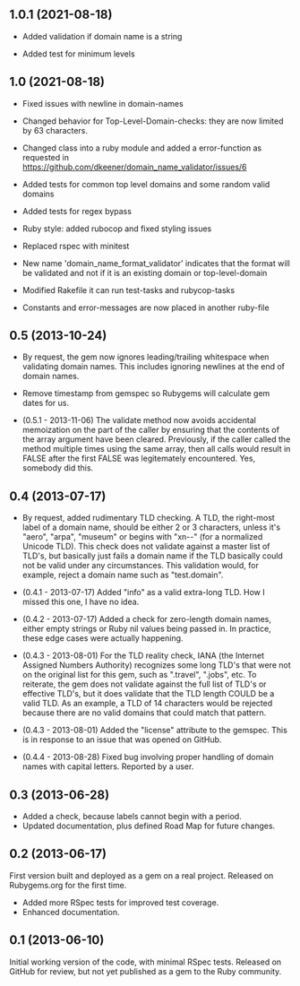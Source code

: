 1.0.1 (2021-08-18)
------------------

* Added validation if domain name is a string

* Added test for minimum levels

1.0 (2021-08-18)
----------------

* Fixed issues with newline in domain-names

* Changed behavior for Top-Level-Domain-checks: they are now limited by 63
  characters.

* Changed class into a ruby module and added a error-function as requested in
  https://github.com/dkeener/domain_name_validator/issues/6

* Added tests for common top level domains and some random valid domains

* Added tests for regex bypass

* Ruby style: added rubocop and fixed styling issues

* Replaced rspec with minitest

* New name 'domain_name_format_validator' indicates that the format will be
  validated and not if it is an existing domain or top-level-domain

* Modified Rakefile it can run test-tasks and rubycop-tasks

* Constants and error-messages are now placed in another ruby-file

0.5 (2013-10-24)
----------------

* By request, the gem now ignores leading/trailing whitespace when validating
  domain names. This includes ignoring newlines at the end of domain names.

* Remove timestamp from gemspec so Rubygems will calculate gem dates for us.

* (0.5.1 - 2013-11-06) The validate method now avoids accidental memoization
  on the part of the caller by ensuring that the contents of the array
  argument have been cleared. Previously, if the caller called the method
  multiple times using the same array, then all calls would result in FALSE
  after the first FALSE was legitemately encountered. Yes, somebody did
  this.

0.4 (2013-07-17)
----------------

* By request, added rudimentary TLD checking. A TLD, the right-most label of a
  domain name, should be either 2 or 3 characters, unless it's "aero", "arpa",
  "museum" or begins with "xn--" (for a normalized Unicode TLD). This check
  does not validate against a master list of TLD's, but basically just fails
  a domain name if the TLD basically could not be valid under any
  circumstances. This validation would, for example, reject a domain name
  such as "test.domain".

* (0.4.1 - 2013-07-17) Added "info" as a valid extra-long TLD. How I missed
  this one, I have no idea.

* (0.4.2 - 2013-07-17) Added a check for zero-length domain names, either
  empty strings or Ruby nil values being passed in. In practice, these edge
  cases were actually happening.

* (0.4.3 - 2013-08-01) For the TLD reality check, IANA (the Internet Assigned
  Numbers Authority) recognizes some long TLD's that were not on the original
  list for this gem, such as ".travel", ".jobs", etc. To reiterate, the gem
  does not validate against the full list of TLD's or effective TLD's, but 
  it does validate that the TLD length COULD be a valid TLD. As an example,
  a TLD of 14 characters would be rejected because there are no valid domains
  that could match that pattern.

* (0.4.3 - 2013-08-01) Added the "license" attribute to the gemspec. This is
  in response to an issue that was opened on GitHub.

* (0.4.4 - 2013-08-28) Fixed bug involving proper handling of domain names with
  capital letters. Reported by a user.

0.3 (2013-06-28)
----------------

* Added a check, because labels cannot begin with a period.
* Updated documentation, plus defined Road Map for future changes.

0.2 (2013-06-17)
----------------

First version built and deployed as a gem on a real project. Released on
Rubygems.org for the first time.

* Added more RSpec tests for improved test coverage.
* Enhanced documentation.


0.1 (2013-06-10)
----------------

Initial working version of the code, with minimal RSpec tests. Released on
GitHub for review, but not yet published as a gem to the Ruby community.
